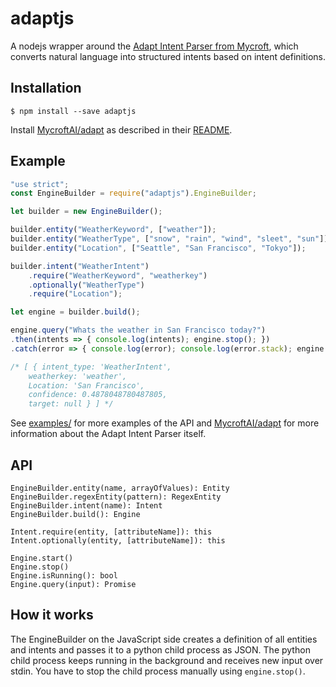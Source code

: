 # adaptjs

A nodejs wrapper around the [Adapt Intent Parser from Mycroft](https://github.com/MycroftAI/adapt), which converts natural language into structured intents based on intent definitions.

## Installation

```
$ npm install --save adaptjs
```

Install [MycroftAI/adapt](https://github.com/MycroftAI/adapt) as described in their [README](https://github.com/MycroftAI/adapt).

## Example

```javascript
"use strict";
const EngineBuilder = require("adaptjs").EngineBuilder;

let builder = new EngineBuilder();

builder.entity("WeatherKeyword", ["weather"]);
builder.entity("WeatherType", ["snow", "rain", "wind", "sleet", "sun"]);
builder.entity("Location", ["Seattle", "San Francisco", "Tokyo"]);

builder.intent("WeatherIntent")
	.require("WeatherKeyword", "weatherkey")
	.optionally("WeatherType")
	.require("Location");

let engine = builder.build();

engine.query("Whats the weather in San Francisco today?")
.then(intents => { console.log(intents); engine.stop(); })
.catch(error => { console.log(error); console.log(error.stack); engine.stop(); });

/* [ { intent_type: 'WeatherIntent',
    weatherkey: 'weather',
    Location: 'San Francisco',
    confidence: 0.4878048780487805,
    target: null } ] */
```

See [examples/](https://github.com/hinzundcode/adaptjs/tree/master/examples) for more examples of the API and [MycroftAI/adapt](https://github.com/MycroftAI/adapt) for more information about the Adapt Intent Parser itself.

## API

```
EngineBuilder.entity(name, arrayOfValues): Entity
EngineBuilder.regexEntity(pattern): RegexEntity
EngineBuilder.intent(name): Intent
EngineBuilder.build(): Engine

Intent.require(entity, [attributeName]): this
Intent.optionally(entity, [attributeName]): this

Engine.start()
Engine.stop()
Engine.isRunning(): bool
Engine.query(input): Promise
```

## How it works

The EngineBuilder on the JavaScript side creates a definition of all entities and intents and passes it to a python child process as JSON. The python child process keeps running in the background and receives new input over stdin. You have to stop the child process manually using `engine.stop()`.

